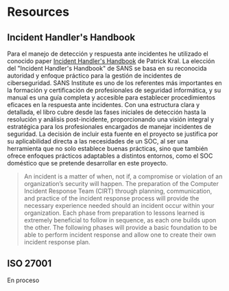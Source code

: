 # **Resources**

## Incident Handler's Handbook
Para el manejo de detección y respuesta ante incidentes he utilizado el conocido paper [Incident Handler's Handbook](https://drive.google.com/file/d/1fMS-1aUAI9rUV8RbDVTQNS9cdfwZcqhD/view?usp=drive_link) de Patrick Kral. La elección del "Incident Handler's Handbook" de SANS se basa en su reconocida autoridad y enfoque práctico para la gestión de incidentes de ciberseguridad. SANS Institute es uno de los referentes más importantes en la formación y certificación de profesionales de seguridad informática, y su manual es una guía completa y accesible para establecer procedimientos eficaces en la respuesta ante incidentes. Con una estructura clara y detallada, el libro cubre desde las fases iniciales de detección hasta la resolución y análisis post-incidente, proporcionando una visión integral y estratégica para los profesionales encargados de manejar incidentes de seguridad. La decisión de incluir esta fuente en el proyecto se justifica por su aplicabilidad directa a las necesidades de un SOC, al ser una herramienta que no solo establece buenas prácticas, sino que también ofrece enfoques prácticos adaptables a distintos entornos, como el SOC doméstico que se pretende desarrollar en este proyecto.

> An incident is a matter of when, not if, a compromise or violation of an organization’s security will happen. The preparation of the Computer Incident Response Team (CIRT) through planning, communication, and practice of the incident response process will provide the necessary experience needed should an incident occur within your organization. Each phase from preparation to lessons learned is extremely beneficial to follow in sequence, as each one builds upon the other. The following phases will provide a basic foundation to be able to perform incident response and allow one to create their own incident response plan.

## ISO 27001
En proceso
